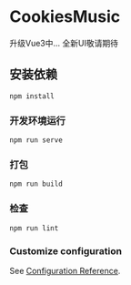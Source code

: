 # CookiesMusic

升级Vue3中...
全新UI敬请期待


## 安装依赖
```
npm install
```

### 开发环境运行
```
npm run serve
```

### 打包
```
npm run build
```

### 检查
```
npm run lint
```

### Customize configuration
See [Configuration Reference](https://cli.vuejs.org/config/).
